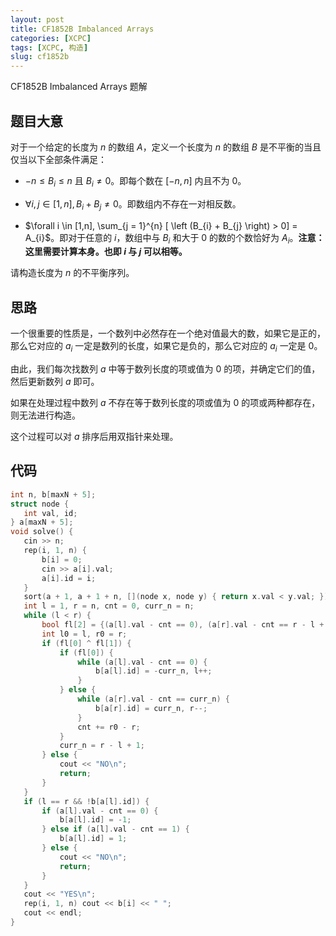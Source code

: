 ```yaml
---
layout: post
title: CF1852B Imbalanced Arrays
categories: [XCPC]
tags: [XCPC, 构造]
slug: cf1852b
---  
```


CF1852B Imbalanced Arrays 题解

## 题目大意

对于一个给定的长度为 $n$ 的数组 $A$，定义一个长度为 $n$ 的数组 $B$ 是不平衡的当且仅当以下全部条件满足：

- $-n \leq B_{i} \leq n$ 且 $B_{i} \ne 0$。即每个数在 $[-n,n]$ 内且不为 $0$。

- $\forall i,j \in [1,n], B_{i} + B_{j} \neq 0$。即数组内不存在一对相反数。

- $\forall i \in [1,n], \sum_{j = 1}^{n} [ \left (B_{i} + B_{j} \right) > 0] = A_{i}$。即对于任意的 $i$，数组中与 $B_{i}$ 和大于 $0$ 的数的个数恰好为 $A_{i}$。**注意：这里需要计算本身。也即 $i$ 与 $j$ 可以相等。**

请构造长度为 $n$ 的不平衡序列。

## 思路

一个很重要的性质是，一个数列中必然存在一个绝对值最大的数，如果它是正的，那么它对应的 $a_i$ 一定是数列的长度，如果它是负的，那么它对应的 $a_i$ 一定是 $0$。

由此，我们每次找数列 $a$ 中等于数列长度的项或值为 $0$ 的项，并确定它们的值，然后更新数列 $a$ 即可。

如果在处理过程中数列 $a$ 不存在等于数列长度的项或值为 $0$ 的项或两种都存在，则无法进行构造。

这个过程可以对 $a$ 排序后用双指针来处理。

## 代码
 ```cpp
int n, b[maxN + 5];
struct node {
    int val, id;
} a[maxN + 5];
void solve() {
    cin >> n;
    rep(i, 1, n) {
        b[i] = 0;
        cin >> a[i].val;
        a[i].id = i;
    }
    sort(a + 1, a + 1 + n, [](node x, node y) { return x.val < y.val; });
    int l = 1, r = n, cnt = 0, curr_n = n;
    while (l < r) {
        bool fl[2] = {(a[l].val - cnt == 0), (a[r].val - cnt == r - l + 1)};
        int l0 = l, r0 = r;
        if (fl[0] ^ fl[1]) {
            if (fl[0]) {
                while (a[l].val - cnt == 0) {
                    b[a[l].id] = -curr_n, l++;
                }
            } else {
                while (a[r].val - cnt == curr_n) {
                    b[a[r].id] = curr_n, r--;
                }
                cnt += r0 - r;
            }
            curr_n = r - l + 1;
        } else {
            cout << "NO\n";
            return;
        }
    }
    if (l == r && !b[a[l].id]) {
        if (a[l].val - cnt == 0) {
            b[a[l].id] = -1;
        } else if (a[l].val - cnt == 1) {
            b[a[l].id] = 1;
        } else {
            cout << "NO\n";
            return;
        }
    }
    cout << "YES\n";
    rep(i, 1, n) cout << b[i] << " ";
    cout << endl;
}
 ```
